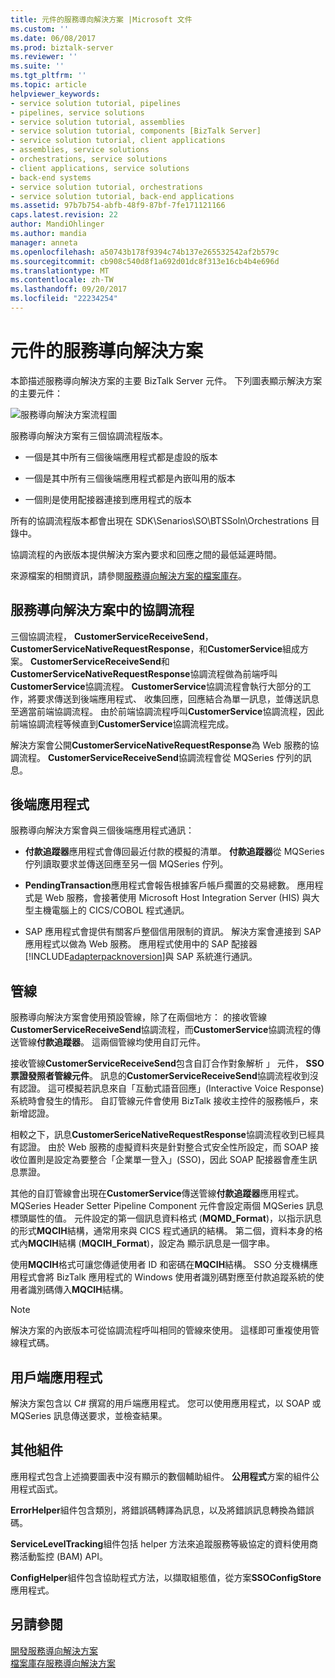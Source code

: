```yaml
---
title: 元件的服務導向解決方案 |Microsoft 文件
ms.custom: ''
ms.date: 06/08/2017
ms.prod: biztalk-server
ms.reviewer: ''
ms.suite: ''
ms.tgt_pltfrm: ''
ms.topic: article
helpviewer_keywords:
- service solution tutorial, pipelines
- pipelines, service solutions
- service solution tutorial, assemblies
- service solution tutorial, components [BizTalk Server]
- service solution tutorial, client applications
- assemblies, service solutions
- orchestrations, service solutions
- client applications, service solutions
- back-end systems
- service solution tutorial, orchestrations
- service solution tutorial, back-end applications
ms.assetid: 97b7b754-abfb-48f9-87bf-7fe171121166
caps.latest.revision: 22
author: MandiOhlinger
ms.author: mandia
manager: anneta
ms.openlocfilehash: a50743b178f9394c74b137e265532542af2b579c
ms.sourcegitcommit: cb908c540d8f1a692d01dc8f313e16cb4b4e696d
ms.translationtype: MT
ms.contentlocale: zh-TW
ms.lasthandoff: 09/20/2017
ms.locfileid: "22234254"
---
```

# <a name="components-of-the-service-oriented-solution"></a>元件的服務導向解決方案
本節描述服務導向解決方案的主要 BizTalk Server 元件。 下列圖表顯示解決方案的主要元件：  
  
 ![服務導向解決方案流程圖](../core/media/service-oriented-flow-diagram.gif "Service_Oriented_Flow_Diagram")  
  
 服務導向解決方案有三個協調流程版本。  
  
-   一個是其中所有三個後端應用程式都是虛設的版本  
  
-   一個是其中所有三個後端應用程式都是內嵌叫用的版本  
  
-   一個則是使用配接器連接到應用程式的版本  
  
 所有的協調流程版本都會出現在 SDK\Senarios\SO\BTSSoln\Orchestrations 目錄中。  
  
 協調流程的內嵌版本提供解決方案內要求和回應之間的最低延遲時間。  
  
 來源檔案的相關資訊，請參閱[服務導向解決方案的檔案庫存](../core/file-inventory-for-the-service-oriented-solution.md)。  
  
## <a name="orchestrations-in-the-service-oriented-solution"></a>服務導向解決方案中的協調流程  
 三個協調流程， **CustomerServiceReceiveSend**， **CustomerServiceNativeRequestResponse**，和**CustomerService**組成方案。 **CustomerServiceReceiveSend**和**CustomerServiceNativeRequestResponse**協調流程做為前端呼叫**CustomerService**協調流程。 **CustomerService**協調流程會執行大部分的工作，將要求傳送到後端應用程式、 收集回應，回應結合為單一訊息，並傳送訊息至適當前端協調流程。 由於前端協調流程呼叫**CustomerService**協調流程，因此前端協調流程等候直到**CustomerService**協調流程完成。  
  
 解決方案會公開**CustomerServiceNativeRequestResponse**為 Web 服務的協調流程。 **CustomerServiceReceiveSend**協調流程會從 MQSeries 佇列的訊息。  
  
## <a name="back-end-applications"></a>後端應用程式  
 服務導向解決方案會與三個後端應用程式通訊：  
  
-   **付款追蹤器**應用程式會傳回最近付款的模擬的清單。 **付款追蹤器**從 MQSeries 佇列讀取要求並傳送回應至另一個 MQSeries 佇列。  
  
-   **PendingTransaction**應用程式會報告根據客戶帳戶擱置的交易總數。 應用程式是 Web 服務，會接著使用 Microsoft Host Integration Server (HIS) 與大型主機電腦上的 CICS/COBOL 程式通訊。  
  
-   SAP 應用程式會提供有關客戶整個信用限制的資訊。 解決方案會連接到 SAP 應用程式以做為 Web 服務。 應用程式使用中的 SAP 配接器[!INCLUDE[adapterpacknoversion](../includes/adapterpacknoversion-md.md)]與 SAP 系統進行通訊。  
  
## <a name="pipelines"></a>管線  
 服務導向解決方案會使用預設管線，除了在兩個地方： 的接收管線**CustomerServiceReceiveSend**協調流程，而**CustomerService**協調流程的傳送管線**付款追蹤器**。 這兩個管線均使用自訂元件。  
  
 接收管線**CustomerServiceReceiveSend**包含自訂合作對象解析 」 元件， **SSO 票證發照者管線元件**。 訊息的**CustomerServiceReceiveSend**協調流程收到沒有認證。 這可模擬若訊息來自「互動式語音回應」(Interactive Voice Response) 系統時會發生的情形。 自訂管線元件會使用 BizTalk 接收主控件的服務帳戶，來新增認證。  
  
 相較之下，訊息**CustomerSericeNativeRequestResponse**協調流程收到已經具有認證。 由於 Web 服務的虛擬資料夾是針對整合式安全性所設定，而 SOAP 接收位置則是設定為要整合「企業單一登入」(SSO)，因此 SOAP 配接器會產生訊息票證。  
  
 其他的自訂管線會出現在**CustomerService**傳送管線**付款追蹤器**應用程式。 MQSeries Header Setter Pipeline Component 元件會設定兩個 MQSeries 訊息標頭屬性的值。 元件設定的第一個訊息資料格式 (**MQMD_Format**)，以指示訊息的形式**MQCIH**結構，通常用來與 CICS 程式通訊的結構。 第二個，資料本身的格式內**MQCIH**結構 (**MQCIH_Format**)，設定為 顯示訊息是一個字串。  
  
 使用**MQCIH**格式可讓您傳遞使用者 ID 和密碼在**MQCIH**結構。 SSO 分支機構應用程式會將 BizTalk 應用程式的 Windows 使用者識別碼對應至付款追蹤系統的使用者識別碼傳入**MQCIH**結構。  
  
> [!NOTE]
>  解決方案的內嵌版本可從協調流程呼叫相同的管線來使用。 這樣即可重複使用管線程式碼。  
  
## <a name="client-application"></a>用戶端應用程式  
 解決方案包含以 C# 撰寫的用戶端應用程式。 您可以使用應用程式，以 SOAP 或 MQSeries 訊息傳送要求，並檢查結果。  
  
## <a name="other-assemblies"></a>其他組件  
 應用程式包含上述摘要圖表中沒有顯示的數個輔助組件。 **公用程式**方案的組件公用程式函式。  
  
 **ErrorHelper**組件包含類別，將錯誤碼轉譯為訊息，以及將錯誤訊息轉換為錯誤碼。  
  
 **ServiceLevelTracking**組件包括 helper 方法來追蹤服務等級協定的資料使用商務活動監控 (BAM) API。  
  
 **ConfigHelper**組件包含協助程式方法，以擷取組態值，從方案**SSOConfigStore**應用程式。  
  
## <a name="see-also"></a>另請參閱  
 [開發服務導向解決方案](../core/developing-a-service-oriented-solution.md)   
 [檔案庫存服務導向解決方案](../core/file-inventory-for-the-service-oriented-solution.md)